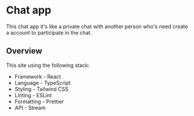 # Chat app
This chat app it's like a private chat with another person who's need create a account to participate in the chat. 


## Overview

This site using the following stack:

- Framework - React
- Language - TypeScript
- Styling - Tailwind CSS
- Linting - ESLint
- Formatting - Prettier
- API - Stream
